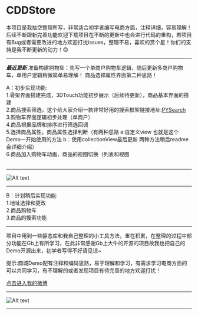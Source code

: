 # CDDStore
本项目是我抽空整理所写，非常适合初学者编写电商方面，注释详细，容易理解！后续不断跟新完善功能欢迎下载项目在不断的更新中也会进行代码的重构，若项目有Bug或者需要改进的地方欢迎打扰issues，整理不易，喜欢的赏个星！你们的支持是我不断更新的动力！:blush: <br />

***

*************最近更新*************
准备构建购物车：先写一个单商户购物车逻辑，随后更新多商户购物车，单用户逻辑稍微简单易理解！
商品选择属性界面第二种思路！

A：初步实现功能: <br />
           1.骨架界面搭建完成，3DTouch功能初步展示（后续待更新），商品基本界面的搭建  <br />
           2.商品搜索筛选，这个给大家介绍一款非常好用的搜索框架链接地址:[PYSearch](https://github.com/iphone5solo/PYSearch) <br />
           3.购物车界面逻辑初步处理（单商户）  <br />
           4.商品根据品牌和排序进行筛选回调  <br />
           5.选择商品属性，商品属性选择判断（有两种思路 a:自定义view 也就是这个Demo一开始使用的方法 b：使用collectionView最后更新 两种方法稍后readme会详细介绍） <br />
           6.商品加入购物车动画，商品的视图切换（列表和视图  <br />
           
***
![Alt text](https://github.com/RocketsChen/CDDStore/raw/master/CDDStoreImage03.png)
***

B：计划稍后实现功能:<br />
              1.地址选择和更改 <br />
              2.商品购物车 <br />
              3.商品的搜索功能  <br /> 
   
***
项目中用到一些静态库和我自己整理的小工具方法，重在积累，在整理的过程中部分功能在Gb上有所学习，在此非常感谢Gb上大牛的开源的项目故我也把自己的Demo开源出来，初学者写得不好请见谅~ <br /> 

提示:商城Demo配有注释和编码思路，易于理解和学习，有需求学习电商方面的可以共同学习，有不理解的或者发现项目有待完善的地方欢迎打扰！ <br />

[点击进入我的微博](http://weibo.com/u/5605532343) <br />

***
![Alt text](https://github.com/RocketsChen/CDDStore/raw/master/CDDStoreGif.gif)
***
